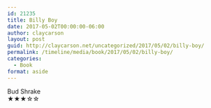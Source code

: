 ```yaml
---
id: 21235
title: Billy Boy
date: 2017-05-02T00:00:00-06:00
author: claycarson
layout: post
guid: http://claycarson.net/uncategorized/2017/05/02/billy-boy/
permalink: /timeline/media/book/2017/05/02/billy-boy/
categories:
  - Book
format: aside
---
```

<div class="media-details"></div>

<div class="media-creator">Bud Shrake</div>

<div class="media-rating">★★★☆☆</div>
